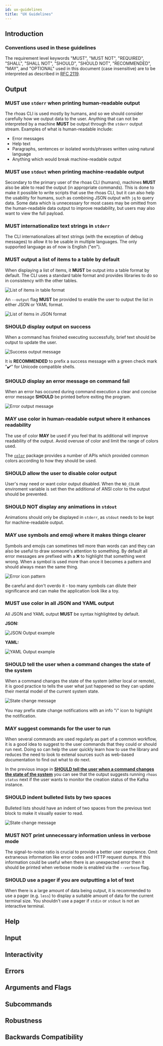 ```yaml
---
id: ux-guidelines
title: "UX Guidelines"
---
```


## Introduction

### Conventions used in these guidelines

The requirement level keywords "MUST", "MUST NOT", "REQUIRED", "SHALL", "SHALL NOT", "SHOULD", "SHOULD NOT", "RECOMMENDED", "MAY", and "OPTIONAL" used in this document (case insensitive) are to be interpreted as described in [RFC 2119](https://www.ietf.org/rfc/rfc2119.txt).

## Output

### **MUST** use `stderr` when printing human-readable output

The rhoas CLI is used mostly by humans, and so we should consider carefully how we output data to the user.
Anything that can not be interpreted by a machine **MUST** be output through the `stderr` output stream. Examples of what is human-readable include:

* Error messages
* Help text
* Paragraphs, sentences or isolated words/phrases written using natural language
* Anything which would break machine-readable output

### **MUST** use `stdout` when printing machine-readable output

Secondary to the primary user of the rhoas CLI (humans), machines **MUST** also be able to read the output (in appropriate commands). This is done to make it possible to write scripts that use the rhoas CLI, but it can also help the usability for humans, such as combining JSON output with `jq` to query data. Some data which is unnecessary for most cases may be omitted from the human-readable data output to improve readability, but users may also want to view the full payload.

### **MUST** internationalize text strings in `stderr`

The CLI internationalizes all text strings (with the exception of debug messages) to allow it to be usable in multiple languages. The only supported language as of now is English ("en").

### **MUST** output a list of items to a table by default

When displaying a list of items, it **MUST** be output into a table format by default. The CLI uses a standard table format and provides libraries to do so in consistency with the other tables.

![List of items in table format](../../website/static/img/ux-assets/list-table-format.png)

An `--output` flag **MUST** be provided to enable the user to output the list in either JSON or YAML format.

![List of items in JSON format](../../website/static/img/ux-assets/list-table-format-json.png)

### **SHOULD** display output on success

When a command has finished executing successfully, brief text should be output to update the user.

![Success output message](../../website/static/img/ux-assets/output-success-message.png)

It is **RECOMMENDED** to prefix a success message with a green check mark "✔️" for Unicode compatible shells.

### **SHOULD** display an error message on command fail

When an error has occured during command execution a clear and concise error message **SHOULD** be printed before exiting the program.

![Error output message](../../website/static/img/ux-assets/output-failure-message.png)

### **MAY** use color in human-readable output where it enhances readability

The use of color **MAY** be used if you feel that its additional will improve readability of the output. Avoid overuse of color and limit the range of colors used.

The [`color`](https://pkg.go.dev/github.com/redhat-developer/app-services-cli@v0.37.1-beta3/pkg/core/ioutil/color) package provides a number of APIs which provided common colors according to how they should be used.

### **SHOULD** allow the user to disable color output

User's may need or want color output disabled. When the `NO_COLOR` enviroment variable is set then the additional of ANSI color to the output should be prevented.

### **SHOULD NOT** display any animations in `stdout`

Animations should only be displayed in `stderr`, as `stdout` needs to be kept for machine-readable output.

### **MAY** use symbols and emoji where it makes things clearer

Symbols and emojis can sometimes tell more than words can and they can also be useful to draw someone's attention to something.
By default all error messages are prefixed with a ❌ to highlight that something went wrong. When a symbol is used more than once it becomes a pattern and should always mean the same thing.

![Error icon pattern](../../website/static/img/ux-assets/error-icon.png)

Be careful and don't overdo it - too many symbols can dilute their significance and can make the application look like a toy.

### **MUST** use color in all JSON and YAML output

All JSON and YAML output **MUST** be syntax highlighted by default.

**JSON:**

![JSON Output example](../../website/static/img/ux-assets/json-output.png)

**YAML:**

![YAML Output example](../../website/static/img/ux-assets/yaml-output.png)

### **SHOULD** tell the user when a command changes the state of the system

When a command changes the state of the system (either local or remote), it is good practice to tells the user what just happened so they can update their mental model of the current system state.

![State change message](../../website/static/img/ux-assets/stage-change-notification.png)

You may prefix state change notifications with an info "ℹ" icon to highlight the notification.

### **MAY** suggest commands for the user to run

When several commands are used regularly as part of a common workflow, it is a good idea to suggest to the user commands that they could or should run next. Doing so can help the user quickly learn how to use the library and reduces the need to look to extenal sources such as web-based documentation to find out what to do next.

In the previous image in [**SHOULD tell the user when a command changes the state of the system**](#should-tell-the-user-when-a-command-changes-the-state-of-the-system) you can see that the output suggests running `rhoas status` next if the user wants to monitor the creation status of the Kafka instance.

### **SHOULD** indent bulleted lists by two spaces

Bulleted lists should have an indent of two spaces from the previous text block to make it visually easier to read.

![State change message](../../website/static/img/ux-assets/bullet-list.png)

### **MUST NOT** print unnecessary information unless in verbose mode

The signal-to-noise ratio is crucial to provide a better user experience. Omit extraneous information like error codes and HTTP request dumps. If this information could be useful when there is an unexpected error then it should be printed when verbose mode is enabled via the `--verbose` flag.

### **SHOULD** use a pager if you are outputting a lot of text

When there is a large amount of data being output, it is recommended to use a pager (e.g. `less`) to display a suitable amount of data for the current terminal size. You shouldn't use a pager if `stdin` or `stdout` is not an interactive terminal.

## Help

## Input

## Interactivity

## Errors

## Arguments and Flags

## Subcommands

## Robustness

## Backwards Compatibility
